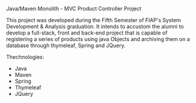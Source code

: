 Java/Maven Monolith - MVC Product Controller Project

This project was developed during the Fifth Semester of FIAP's System Development & Analysis graduation. It intends to accustom the alumni to develop a full-stack, front and back-end project that is capable of registering a series of products using java Objects and archiving them on a database through thymeleaf, Spring and JQuery.

Thechnologies:
 - Java
 - Maven
 - Spring
 - Thymeleaf
 - JQuery
